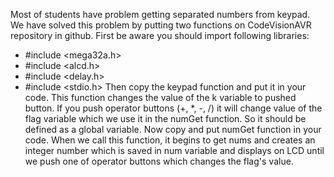 Most of students have problem getting separated numbers from keypad.
We have solved this problem by putting two functions on CodeVisionAVR repository in github.
First be aware you should import following libraries:
  *  #include <mega32a.h>
  *  #include <alcd.h>
  *  #include <delay.h>
  *  #include <stdio.h>
Then copy the keypad function and put it in your code.
This function changes the value of the k variable to pushed button.
If you push operator buttons (+, *, -, /) it will change value of the flag variable which we use it in the numGet function. 
So it should be defined as a global variable.
Now copy and put numGet function in your code. When we call this function, it begins to get nums and creates an integer number which is saved in num variable and displays on LCD until we push one of operator buttons which changes the flag's value.
